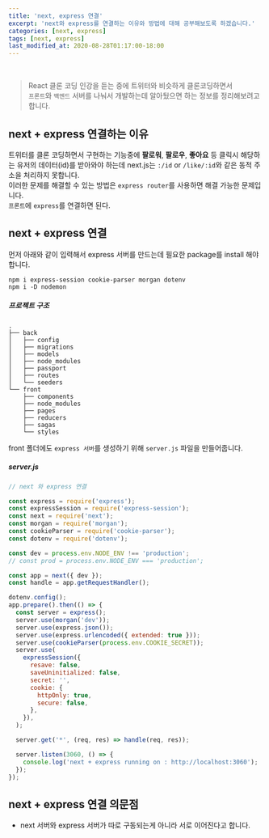 ```yaml
---
title: 'next, express 연결'
excerpt: 'next와 express를 연결하는 이유와 방법에 대해 공부해보도록 하겠습니다.'
categories: [next, express]
tags: [next, express]
last_modified_at: 2020-08-28T01:17:00-18:00
---
```


<br>

> React 클론 코딩 인강을 듣는 중에 트위터와 비슷하게 클론코딩하면서 <br>`프론트`와 `백엔드` 서버를 나눠서 개발하는데 알아뒀으면 하는 정보를 정리해보려고 합니다.

## next + express 연결하는 이유

트위터를 클론 코딩하면서 구현하는 기능중에 **팔로워**, **팔로우**, **좋아요** 등 클릭시 해당하는 유저의 데이터(id)를 받아와야 하는데 next.js는 `:/id` or `/like/:id`와 같은 동적 주소을 처리하지 못합니다.<br>
이러한 문제를 해결할 수 있는 방법은 `express router`를 사용하면 해결 가능한 문제입니다.<br>
`프론트`에 `express`를 연결하면 된다.

## next + express 연결

먼저 아래와 같이 입력해서 express 서버를 만드는데 필요한 package를 install 해야합니다.<br>

```ssh
npm i express-session cookie-parser morgan dotenv
npm i -D nodemon
```

##### 프로젝트 구조

```
.
├── back
│   ├── config
│   ├── migrations
│   ├── models
│   ├── node_modules
│   ├── passport
│   ├── routes
│   └── seeders
└── front
    ├── components
    ├── node_modules
    ├── pages
    ├── reducers
    ├── sagas
    └── styles
```

front 폴더에도 `express 서버`를 생성하기 위해 `server.js` 파일을 만들어줍니다.

##### server.js

```js
// next 와 express 연결

const express = require('express');
const expressSession = require('express-session');
const next = require('next');
const morgan = require('morgan');
const cookieParser = require('cookie-parser');
const dotenv = require('dotenv');

const dev = process.env.NODE_ENV !== 'production';
// const prod = process.env.NODE_ENV === 'production';

const app = next({ dev });
const handle = app.getRequestHandler();

dotenv.config();
app.prepare().then(() => {
  const server = express();
  server.use(morgan('dev'));
  server.use(express.json());
  server.use(express.urlencoded({ extended: true }));
  server.use(cookieParser(process.env.COOKIE_SECRET));
  server.use(
    expressSession({
      resave: false,
      saveUninitialized: false,
      secret: '',
      cookie: {
        httpOnly: true,
        secure: false,
      },
    }),
  );

  server.get('*', (req, res) => handle(req, res));

  server.listen(3060, () => {
    console.log('next + express running on : http://localhost:3060');
  });
});
```

## next + express 연결 의문점

- next 서버와 express 서버가 따로 구동되는게 아니라 서로 이어진다고 합니다.

